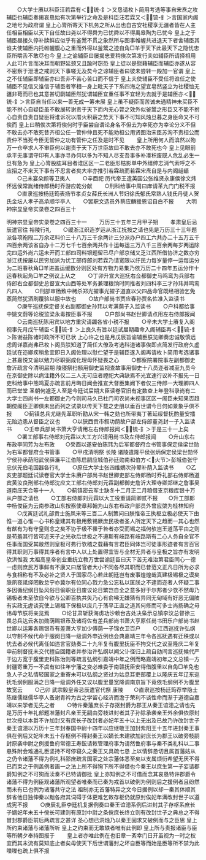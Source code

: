 <!-- { "loadSidebar": true } -->
　　○大学士赓以科臣汪若霖有＜锍-釒＞又恳请枚卜简用考选等事自宋焘之攻辅臣也辅臣奏揭哀恳始有次第举行之命及是科臣汪若霖又＜锍-釒＞言国家内阁之地号为政府谓  皇上心膂所寄天下机务之所从出也自古安社稷享无疆者皆在人主任相臣相臣以天下自任故曰尧以不得舜为已忧舜以不得禹皋陶为已忧今  皇上之于辅臣昼接久停补牍鲜应似乎有釜鬵不贯之象然所与图事帷幄共进退天下者舍辅臣其谁夫使辅臣内托帷幄腹心之重而外得以釜鬵之迹自角□羊于天下此最天下之隐忧忠臣所嚼舌不敢尽也今  皇上之谕辅臣曰屡揭忠爱稍俟次第发行夫如辅臣所请择相用人此可片言而决耳而朝野延颈又且踰时窃恐  皇上徒以是慰藉辅臣而辅臣亦遂从容不密察于泄泄之戒则天下事嗟无及矣今之谅辅臣者曰彼未尝转一殿加一官谓  皇上之不任辅臣即辅臣亦曰吾非不苦心苦口而不信于  皇上夫使辅臣不受任将谁任之使辅臣不见信又谁信于辅臣者宰相一身上毗天子下系四海之望宜皂然竖立为社稷恤无疆非苟而已也其意甚切劘辅臣然犹谓辅臣宜重任事不宜轻为去就于是辅臣亦＜锍-釒＞言臣自当任以来一善无成一筹未展  皇上虽不疑臣而苦诚未通精神未买臣不能不拊心自疑臣虽不敢展转谢责于天下而内无心膂之效外似釜鬵之形臣又不能不拊心自责自责自疑臣将谁诉况以厝火积薪之势天下事不可知风烛旦暮之身臣命又不可俟而  皇上曰稍俟次第将俟何时乎臣尝自谓论身名不但去为幸死亦为幸论分义不但不敢去亦不敢死昔齐桓公任一管仲仲且死不能劝桓公用贤图治宋臣苏洵不责桓公而责仲不当死今臣无管仲之功有管仲之任及是时不见
　　皇上所用何人而渰然以歾万一仓卒求人不审臣何以谢责于天下万世臣故曰不敢去亦不敢死也今  皇上见眼前承平无事谓守印有人事亦寻办何以多为不知人尽支吾事多补凑积废既人危乱必生一旦有急为  皇上心膂股肱耳目者谁区区一二老臣形枯影单中外缙绅志消气索呼之不应招之不来天下事有不忍言者矣大率亦推引若霖疏而若霖宋焘自是与内阁龃龉
　　○己未宴朵颜等卫夷人
　　○辛酉祀  历代帝王遣英国公张维贤永康侯徐文炜怀远侯常胤绪侍郎杨时乔游应乾分献
　　○刑科给事中周曰庠请革九门门税不报
　　○直隶巡按杨廷筠表扬节孝贞女薛氏长洲人节妇徐氏郁氏常熟人钱氏丹徒人贺氏金坛人孝子高承顺华亭人
　　○罢职文选员外蔡应麟援恩诏自白不报
　　大明神宗显皇帝实录卷之四百三十

明神宗显皇帝实录卷之四百三十一
　　万历三十五年三月甲子朔
　　孝肃皇后忌辰遣官往  裕陵行礼
　　○缓浙江织造岁运从浙江抚按之请也先是万历三十三年题派各项袍叚二万余疋料价三十八万三千余两计三分派办户四工六共办二十五万五千四百余两该省自办十二万七千七百余两共作十运每运三万八千三百余两每岁两运除完四运外尚六运未开而工部四司料银题留已尽户部京储又乏江西所借协济之数亦穷浙江抚按屡以民穷加派为忧工部侍郎刘若霖乃请宽限以纡民力每岁量停一运每运分为二班春秋角□羊进盖运缓数分则区处有方物力易集乃依万历二十四年五运分作十运春秋起角□羊之例议上从之
　　○丁卯升宣大巡抚右佥都御史马鸣鸾为兵部右侍郎右佥都御史总督宣大山西等处军务兼理粮饷时同推者刘四科李三才孙玮并鸣鸾凡四人
　　○刑部审杨致中栲杀郑光擢事光擢子道直以父四品命官既经相验乞免蒸简然犹洒刷覆验以服中故也
　　○故户部尚书贾应春孙贾名佐准入监读书
　　○庚午巡抚保定督关右副都御史孙玮以考满荫子入监读书
　　○户科都给事中姚文蔚等论税监梁永毒按臣事不报
　　○户部尚书赵世卿请点用左右侍郎报闻
　　○云南巡抚陈用宾以地方重灾请蠲各省小税不报
　　○辛未大学士赓复入阁视事先月戊午辅臣＜锍-釒＞上良久有旨以廷试屇期趣命入阁辅臣再＜锍-釒＞陈谢益陈诸时政所不可已状  上心许之也是月戊辰旨谕辅臣朕览卿奏忠诚敬慎远虑周详嘉尚弗已枚卜阁员朕知道了简任大僚及考选科道诸事俟即点简发行政府久虚廷试在迩卿疾稍愈宜即日入阁佐理以慰伫望于是辅臣遂入阁再请枚卜简用考选诸事  上甚嘉悦又谕以勉力尽职弼成化理毋怀疑畏之心
　　○都察院署院事左副都御史詹沂疏言今清明屇期  陵寝祭扫额用御史监视查故事用御史十八员迩者减至九员今在京御史除以病注籍外仅二三人无可应者禋祀大典缺焉不光宜速行议补不报先一日吏科给事中熊鸣夏亦疏言前月晦日闻会推宣大督臣集阙下者仅三侍郎一大理卿四人而已堂堂  圣朝何遽乏人至是今廷试屇期大臣读卷官旧有定数查上年登科录尚有二大学士四尚书一左都御史乃今则司马久已杜门司农尚未视事区区一阁臣未知果否趋朝傥阁臣正卿俱未出而列之试录以传天下载之史册以垂百世谓今日何如景象乎俱不报
　　○蓟镇总兵尤继先革职听勘从宋一韩之劾也所带夷丁著延绥督抚酌量安插无贻边患从督臣之议也
　　○以狭西贡市叙功荫故户部左侍郎董尧封一子入监读书
　　○壬申兵部尚书萧大亨请用左右侍郎报闻＜锍-釒＞于是三十一上矣
　　○署工部事右侍郎刘元霖以大工方兴请用尚书及左侍郎报闻
　　○升山东右布政李同芳为左布政　　○癸酉以遂安伯陈玮为后军都督府佥书管事保定侯梁世勋为右军都督府佥书管事
　　○甲戌清明祭  长陵  诸陵遣隆平侯张炳保定侯梁世勋怀宁侯孙承荫阳武侯薛濂平江伯陈启嗣应城伯孙廷勋南和伯方＜火节＞彭城伯张守忠伏羌伯毛国器各行礼
　　○原任大学士张四维嫡次孙翚补荫入监读书
　　○乙亥吏部题廷试读卷官大学士朱赓户部尚书赵世卿吏部左侍郎杨时乔礼部右侍郎杨道宾黄汝良刑部右侍郎沈应文工部右侍郎刘元霖副都御史詹沂大理寺卿郑继之詹事吴道南庄天合等十一人
　　○蓟镇密云军士缺冬十二月正二月粮借支京粮库银十万从户部之请也
　　○工部右侍郎刘元霖以大工役重请简卿贰不报　　○升工部郎中杨俊臣为云南参政山东按察使章邦翰为山东右布政户部员外曾应棨为桂林知府
　　○戊寅廷试礼部贡士施凤来等三百二人制策问曰朕惟帝王执枢立极必使天下由惟一道心惟一心书称皇建其有极用敷锡厥庶民极者圣人所定天下之趋而一其心也然有猷有为有守皇则念之矣不协于极不罹于咎者亦受而锡之福何欤岂王道荡平由之则是苟羞其行皆可近天子之光欤后世极之不遵斯有岐路有岐路斯有二心人务自全官不任事而国受其敝然则皇极可弗行欤稽之载藉有言君臣同体岂可徒事形迹者有言百官得其职则万事得其序者有言中人以上处置得宜皆与全材无异者与皇极之旨亦有发明欤洪惟我  太祖高皇帝创业垂统立教万世尝谕廷臣曰天下苦无难治第君臣同心一德一虑则庶民万事鲜有不康又曰居官者大小不同各尽其职而已昔范文正凡日所为必求与食相称有不及必补之贤人于国家尽心若此朝廷岂有废事煌煌哉真建极锡极之谟矣朕夙夜祗绎罔敢怠宁亦冀尔有位同心戮力急公忘私以匡朕之不逮而迩者人怀疑二事多因循纪纲日坠风俗日偷职业日废议论日繁岂自全之意多好于尔邦者少欤不然毋乃锡极者未至欤自今欲与公卿百执共矢乃心有俞咈无嫌猜有异同无甸域有好恶无偏陂有实政无虗谈究使上锡福下保极以庶几于荡平正直之道其何修而可多士尚扬确之毋讳毋节朕将亲览焉
　　○论甘肃斩获海虏功沙赖台吉处决枭示总镇李汶总督徐三畏总兵达云各加勋荫赐银币及诸将佐有差兵部尚书萧大亨原任尚书田乐户部尚书赵世卿以运筹各赐银币有差萧大亨加少傅荫一子锦衣卫百户
　　○江西巡抚许弘纲以守制不候代命于服阕日降一级调外申近例也会典嘉靖三年令各巡抚遇有迁秩或以忧去者必候代离任如违言官劾奏二十九年复有腹里抚臣不拘交代之议至隆庆二年复申前制督抚未交代擅自回籍者并参治许弘纲以闻父讣径归上疏自劾间言巡抚候代严于边方宽于腹里吏科陈治则等疏言弘纲引嘉靖中年之例而略嘉靖初年之文总镇一方封疆寄重万一不虞有如往年宁藩之变必难委于南赣抚臣安得借腹里以自角□羊免也急人子之私情轻国家之重寄未可以弘纲之贤过为姑息耳吏部覆上以隆庆五年辽东巡抚毛纲例服满之日降一级调外任又议以腹里量宽降调南京旨下竟依毛纲例不为腹里故宽云
　　○己卯  武宗毅皇帝忌辰遣官代祭  康陵　　○直隶巡按杨廷筠荐举隐士陈继儒继儒华亭人蚤谢青衿为古之学留心经济而澹于荣利不谈性命而渐于道德自嘉靖以来学者无先之者
　　○特许秦藩庶长子存抠封爵为郡王从秦王谊漶之请也先是万历十年礼部题准藩封凡亲王无嗣由旁枝进封者其子孙除承袭亲王外余俱依原封世次授以本爵不许加封又有庶长子改封者必妃年五十以上无出及已故乃许改封世子秦王谊漶以万历十三年封奉国中尉十四年以应继敬王加封紫阳王十五年进封秦王事俱在例后又妃年未五十存枢例不得封秦王以嫡长未建欲加封庶长为郡王以破旁枝嗣封原袭中尉之例援鲁府常德王寿鋐请敕管理府事为请然鲁府事与秦不类礼科以二事悬殊附会难通礼臣坚持不可停寝久之秦王又具疏七恳  上以情辞恳切且属首藩姑从之仍令诸藩不得为例礼科邵庶疏言国家之处宗藩体悉至矣以支属烦衍希望无厌不得已而束之于例盖例者画一之法上所不得狥下所不得借也今秦王以庶生第一子妄请郡爵知例之不可狥而渎奏不已特请御批  皇上亦知例之不可借而念其哀恳特许郡爵令诸藩不得为例臣观诸藩所观望者唯秦而已秦为戎首以破例为例则后之援例者且纷然而未有已也例为诸藩共守之法  祖制亦无首藩特异之文今日据例以却一秦其体顺其辞省他日独伸秦以黜各府其词碍于体更难乞敕存枢仍就原封俟妃年满改封世子以遵成宪不报
　　○庚辰礼臣李廷机复据例奏曰秦王谊漶系例后进封其子存枢系庶长子嫡妃年未五十傥长可建则有原封中尉之条傥庶长终立则有改封世子之典总之不得冒封郡爵臣前后两疏言之甚详  圣心想已洞烛乃以秦王固求又破例而与之臣思  皇上所约束诸藩与诸藩所听  皇上之约束而无敢轶者唯有此例即  皇上所与责报诸臣与臣等所朝夕奉持图报于
　　皇上者亦唯此例在也旧章一紊幸门日开虽视为一时之权宜而其末流有莫知底止者矣毋使天下后世谓藩封之坏自臣等而始是臣等所不禁为此喋喋也疏上俱不报
